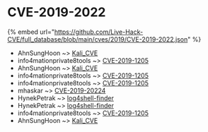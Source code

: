 # CVE-2019-2022
{% embed url="https://github.com/Live-Hack-CVE/full_database/blob/main/cves/2019/CVE-2019-2022.json" %}

* AhnSungHoon ~> [Kali_CVE](https://www.alice-snow.ru/2019/database/cve-2019-2022/kali_cve-ahnsunghoon)
* info4mationprivate8tools ~> [CVE-2019-1205](https://www.alice-snow.ru/2019/database/cve-2019-2022/cve-2019-1205-info4mationprivate8tools)
* AhnSungHoon ~> [Kali_CVE](https://www.alice-snow.ru/2019/database/cve-2019-2022/kali_cve-ahnsunghoon)
* info4mationprivate8tools ~> [CVE-2019-1205](https://www.alice-snow.ru/2019/database/cve-2019-2022/cve-2019-1205-info4mationprivate8tools)
* info4mationprivate8tools ~> [CVE-2019-1205](https://www.alice-snow.ru/2019/database/cve-2019-2022/cve-2019-1205-info4mationprivate8tools)
* mhaskar ~> [CVE-2019-20224](https://www.alice-snow.ru/2019/database/cve-2019-2022/cve-2019-20224-mhaskar)
* HynekPetrak ~> [log4shell-finder](https://www.alice-snow.ru/2019/database/cve-2019-2022/log4shell-finder-hynekpetrak)
* HynekPetrak ~> [log4shell-finder](https://www.alice-snow.ru/2019/database/cve-2019-2022/log4shell-finder-hynekpetrak)
* info4mationprivate8tools ~> [CVE-2019-1205](https://www.alice-snow.ru/2019/database/cve-2019-2022/cve-2019-1205-info4mationprivate8tools)
* AhnSungHoon ~> [Kali_CVE](https://www.alice-snow.ru/2019/database/cve-2019-2022/kali_cve-ahnsunghoon)